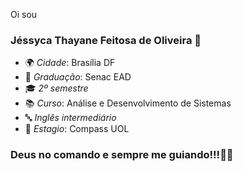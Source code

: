 Oi sou

### Jéssyca Thayane Feitosa de Oliveira 👋 ###

- 🌍 _Cidade_: Brasília DF
- 🏫 _Graduação_: Senac EAD
- 🎓 _2º semestre_
- 📚 _Curso_: Análise e Desenvolvimento de Sistemas
- 🔤   _Inglês intermediário_
- 💼 _Estagio_: Compass UOL
  
###         Deus no comando e sempre me guiando!!!🙏🙏  ###
